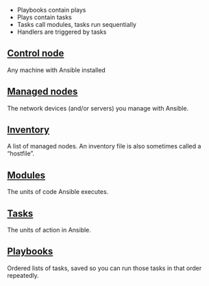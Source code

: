 * Playbooks contain plays
* Plays contain tasks
* Tasks call modules, tasks run sequentially
* Handlers are triggered by tasks



## [Control node](https://docs.ansible.com/ansible/latest/user_guide/basic_concepts.html#id1)

Any machine with Ansible installed

## [Managed nodes](https://docs.ansible.com/ansible/latest/user_guide/basic_concepts.html#id2)

The network devices (and/or servers) you manage with Ansible. 

## [Inventory](https://docs.ansible.com/ansible/latest/user_guide/basic_concepts.html#id3)

A list of managed nodes. An inventory file is also sometimes called a “hostfile”. 

## [Modules](https://docs.ansible.com/ansible/latest/user_guide/basic_concepts.html#id4)

The units of code Ansible executes.

## [Tasks](https://docs.ansible.com/ansible/latest/user_guide/basic_concepts.html#id5)

The units of action in Ansible.

## [Playbooks](https://docs.ansible.com/ansible/latest/user_guide/basic_concepts.html#id6)

Ordered lists of tasks, saved so you can run those tasks in that order repeatedly. 